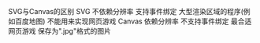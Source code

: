  SVG与Canvas的区别
     SVG
         不依赖分辨率
         支持事件绑定
         大型渲染区域的程序(例如百度地图)
         不能用来实现网页游戏
    Canvas
         依赖分辨率
         不支持事件绑定
         最合适网页游戏
         保存为".jpg"格式的图片

